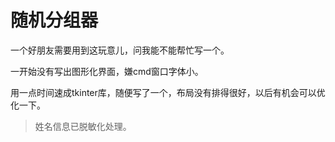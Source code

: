 # 随机分组器

一个好朋友需要用到这玩意儿，问我能不能帮忙写一个。

一开始没有写出图形化界面，嫌cmd窗口字体小。

用一点时间速成tkinter库，随便写了一个，布局没有排得很好，以后有机会可以优化一下。

> 姓名信息已脱敏化处理。